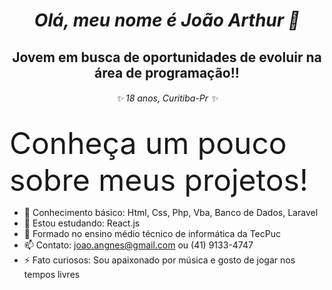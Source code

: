 ##  <h1 align = "center" fontface = "verdana"> <b> <i>  Olá, meu nome é João Arthur 👋 </b> </i> </h1> 


<h2 align = "center">  Jovem em busca de oportunidades de evoluir na área de programação!!</h2>

<h6 align="center" > ✨ 18 anos, Curitiba-Pr ✨ </h6>

<font size= "30px">Conheça um pouco sobre meus projetos! </font>

- 📕 Conhecimento básico: Html, Css, Php, Vba, Banco de Dados, Laravel
- 🌱 Estou estudando: React.js
- 🧠 Formado no ensino médio técnico de informática da TecPuc
- 📫 Contato: joao.angnes@gmail.com ou (41) 9133-4747
- ⚡ Fato curiosos: Sou apaixonado por música e gosto de jogar nos tempos livres




<!--
**joaoangnes/joaoangnes** is a ✨ _special_ ✨ repository because its `README.md` (this file) appears on your GitHub profile.

Here are some ideas to get you started:


-->
